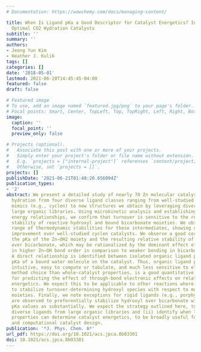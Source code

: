 ```yaml
---
# Documentation: https://wowchemy.com/docs/managing-content/

title: When Is Ligand pKa a Good Descriptor for Catalyst Energetics? In Search of
  Optimal CO2 Hydration Catalysts
subtitle: ''
summary: ''
authors:
- Jeong Yun Kim
- Heather J. Kulik
tags: []
categories: []
date: '2018-05-01'
lastmod: 2021-06-20T14:45:45-04:00
featured: false
draft: false

# Featured image
# To use, add an image named `featured.jpg/png` to your page's folder.
# Focal points: Smart, Center, TopLeft, Top, TopRight, Left, Right, BottomLeft, Bottom, BottomRight.
image:
  caption: ''
  focal_point: ''
  preview_only: false

# Projects (optional).
#   Associate this post with one or more of your projects.
#   Simply enter your project's folder or file name without extension.
#   E.g. `projects = ["internal-project"]` references `content/project/deep-learning/index.md`.
#   Otherwise, set `projects = []`.
projects: []
publishDate: '2021-06-21T01:48:20.656094Z'
publication_types:
- '2'
abstract: We present a detailed study of nearly 70 Zn molecular catalysts for CO2
  hydration from four diverse ligand classes ranging from well-studied carbonic anhydrase
  mimics (e.g., cyclen) to new structures we obtain by leveraging diverse hits from
  large organic libraries. Using microkinetic analysis and establishing linear free
  energy relationships, we confirm that turnover is sensitive to the relative thermodynamic
  stability of reactive hydroxyl and bound bicarbonate moieties. We observe a wide
  range of thermodynamic stabilities for these intermediates, showing up to 6 kcal/mol
  improvement over well-studied cyclen catalysts. We observe a good correlation between
  the pKa of the Zn–OH2 moiety and the resulting relative stability of hydroxyl moieties
  over bicarbonate, which may be rationalized by the dominant effect of the difference
  in higher Zn−OH bond order in comparison to weaker bonding in bicarbonate and water.
  A direct relationship is identified between isolated organic ligand pKa and the
  pKa of a bound water molecule on the catalyst. Thus, organic ligand pKa, which is
  intuitive, easy to compute or tabulate, and much less sensitive to electronic structure
  method choice than whole-catalyst properties, is a good quantitative descriptor
  for predicting the effect of through-bond electronic effects on relative CO2 hydration
  energetics. We expect this to be applicable to other reactions where is it essential
  to stabilize turnover-determining hydroxyl species with respect to more weakly bound
  moieties. Finally, we note exceptions for rigid ligands (e.g., porphyrins) that
  are observed to preferentially stabilize hydroxyl over bicarbonate without reducing
  pKa values as substantially. We expect the strategy outlined here, to (i) curate
  diverse ligands from large organic libraries and (ii) identify when ligand-only
  properties can determine catalyst energetics, to be broadly useful for both experimental
  and computational catalyst design.
publication: '*J. Phys. Chem. A*'
url_pdf: https://doi.org/10.1021/acs.jpca.8b03301
doi: 10.1021/acs.jpca.8b03301
---
```

